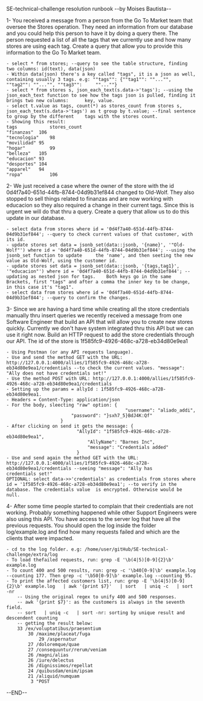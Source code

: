SE-technical-challenge resolution runbook
--by Moises Bautista--


1- You received a message from a person from the Go To Market team that oversee the Stores operation. They need an information from our database and you could help this person to have it by doing a query there. The person requested a list of all the tags that we currently use and how many stores are using each tag. Create a query that allow you to provide this information to the Go To Market team.

 	- select * from stores; --query to see the table structure, finding two columns: id(text), data(json)
	- Within data(json) there's a key called "tags", it is a json as well, containing usually 3 tags. e.g: ""tags"": {""tag1"": ""..."", ""tag2"": ""..."", ""tag3"": 	  ""...""}
	- select * from stores s, json_each_text(s.data->'tags'); --using the json_each_text function to see how the tags json is pulled, finding it brings two new columns: 	  key, value.
	- select t.value as tags, count(*) as stores_count from stores s, json_each_text(s.data->'tags') as t group by t.value; --final sentence to group by the different 	  tags with the stores count.
	- Showing this result:
	tags            stores_count
	"finanzas"	106
	"tecnologia"	98
	"movilidad"	95
	"hogar"	        99
	"belleza"	105
	"educacion"	93
	"desportes"	104
	"apparel"	94
	"ropa"	        106

2- We just received a case where the owner of the store with the id 0d4f7a40-651d-44fb-8744-04d9b31ef844 changed to Old-Wolf. They also stopped to sell things related to finanzas and are now working with educacion so they also required a change in their current tags. Since this is urgent we will do that thru a query. Create a query that allow us to do this update in our database.

	- select data from stores where id = '0d4f7a40-651d-44fb-8744-04d9b31ef844'; --query to check current values of that customer, with its id.
	- update stores set data = jsonb_set(data::jsonb, '{name}', '"Old-Wolf"') where id = '0d4f7a40-651d-44fb-8744-04d9b31ef844'; --using the jsonb_set function to update 	  the 'name', and then seeting the new value as Old-Wolf, using the customer id.
	- update stores set data = jsonb_set(data::jsonb, '{tags,tag1}', '"educacion"') where id = '0d4f7a40-651d-44fb-8744-04d9b31ef844'; --updating as nested json for tags. 	  Both keys go in the same Brackets, first "tags" and after a comma the inner key to be change, in this case it's "tag1".
	- select data from stores where id = '0d4f7a40-651d-44fb-8744-04d9b31ef844'; --query to confirm the changes.

3- Since we are having a hard time while creating all the store credentials manually thru insert queries we recently received a message from one Software Engineer that build an API that will allow you to create new stores quickly. Currently we don't have system integrated thru this API but we can use it right now. Build an HTTP request to add the store credentials through our API. The id of the store is 1f585fc9-4926-468c-a728-eb34d80e9ea1

	- Using Postman (or any API requests language).
	- Use and send the method GET with the URL: http://127.0.0.1:4000/allies/1f585fc9-4926-468c-a728-eb34d80e9ea1/credentials --to check the current values. "message": 	  "Ally does not have credentials set!"
	- Use the method POST with URL: http://127.0.0.1:4000/allies/1f585fc9-4926-468c-a728-eb34d80e9ea1/credentials
	- Setting up the params = allyId : 1f585fc9-4926-468c-a728-eb34d80e9ea1.
	- Headers = Content-Type: application/json
	- For the body, sleecting "raw" option: {
	                                            "username": "aliado_addi",
   	 					    "password": "}sxh7_5}BdJ4K:Qf"
						}
	- After clicking on send it gets the message: {
 			 	 	 		  "AllyId": "1f585fc9-4926-468c-a728-eb34d80e9ea1",
    							  "AllyName": "Barnes Inc",
    							  "message": "Credentials added"
						      }
	- Use and send again the method GET with the URL: http://127.0.0.1:4000/allies/1f585fc9-4926-468c-a728-eb34d80e9ea1/credentials --seeing "message": "Ally has 	   	  credentials set!"
	OPTIONAL: select data->>'credentials' as credentials from stores where id = '1f585fc9-4926-468c-a728-eb34d80e9ea1'; --to verify in the database. The credentials value 	is encrypted. Otherwise would be null.

4- After some time people started to complain that their credentials are not working. Probably something happened while other Support Engineers were also using this API. You have access to the server log that have all the previous requests. You should open the log inside the folder log/example.log and find how many requests failed and which are the clients that were impacted.

	- cd to the log folder. e.g: /home/user/gitHub/SE-technical-challenge/extra/log
	- To load thefailed requests, run: grep -E '\b(4|5)[0-9]{2}\b' example.log
	- To count 400 and 500 results, run: grep -c '\b40[0-9]\b' example.log --counting 177. Then grep -c '\b50[0-9]\b' example.log --counting 95.
	- To print the affected customers list, run: grep -E '\b(4|5)[0-9]{2}\b' example.log   | awk '{print $7}'   | sort   | uniq -c   | sort -nr
	  	-- Using the original regex to unify 400 and 500 responses.
		-- awk '{print $7}': as the customers is always in the seventh field.
		-- sort   | uniq -c   | sort -nr: sorting by unique result and descendent counting
		-- getting the result below:
		33 /ex/voluptatibus/praesentium
	        30 /maxime/placeat/fuga
                29 /aspernatur
	        27 /doloremque/quae
	        27 /consequuntur/rerum/veniam
	        26 /magni/alias
	        26 /iure/delectus
	        26 /dignissimos/repellat
	        24 /quibusdam/enim/ipsam
	        21 /aliquid/numquam
	         3 "POST
--END--
